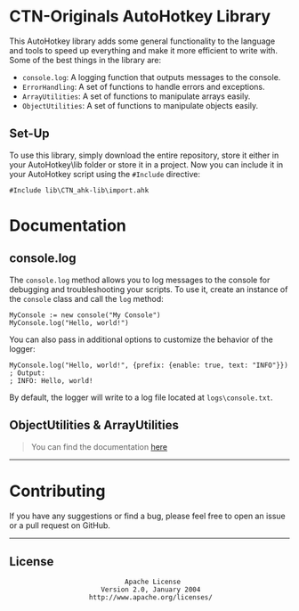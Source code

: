 # CTN-Originals AutoHotkey Library

This AutoHotkey library adds some general functionality to the language and tools to speed up everything and make it more efficient to write with. Some of the best things in the library are:

- `console.log`: A logging function that outputs messages to the console.
- `ErrorHandling`: A set of functions to handle errors and exceptions.
- `ArrayUtilities`: A set of functions to manipulate arrays easily.
- `ObjectUtilities`: A set of functions to manipulate objects easily.


## Set-Up

To use this library, simply download the entire repository, store it either in your AutoHotkey\lib folder or store it in a project. 
Now you can include it in your AutoHotkey script using the `#Include` directive:

```ahk
#Include lib\CTN_ahk-lib\import.ahk
```

# Documentation

## console.log

The `console.log` method allows you to log messages to the console for debugging and troubleshooting your scripts. To use it, create an instance of the `console` class and call the `log` method:

```ahk
MyConsole := new console("My Console") 
MyConsole.log("Hello, world!")
```

You can also pass in additional options to customize the behavior of the logger:
```ahk
MyConsole.log("Hello, world!", {prefix: {enable: true, text: "INFO"}})
; Output: 
; INFO: Hello, world!
```

By default, the logger will write to a log file located at `logs\console.txt`.

## ObjectUtilities & ArrayUtilities
> You can find the documentation [here]()
---

# Contributing
If you have any suggestions or find a bug, please feel free to open an issue or a pull request on GitHub.

- - -


## License
                                 Apache License
                           Version 2.0, January 2004
                        http://www.apache.org/licenses/